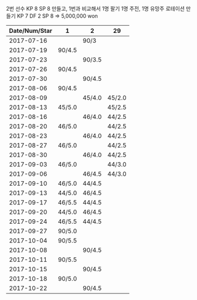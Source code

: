 2번 선수 KP 8 SP 8 만들고, 1번과 비교해서 1명 팔기
1명 주전, 1명 유망주 로테이션 만들기
KP 7 DF 2 SP 8 => 5,000,000 won 

Date/Num/Star   |    1    |    2    |    29     
----------------|---------|---------|---------
2017-07-16      |         |  90/3   |
2017-07-19      |  90/4.5 |         |
2017-07-23      |         |  90/3.5 |
2017-07-26      |  90/4.5 |         |
2017-07-30      |         |  90/4.5 |
2017-08-06      |  90/4.5 |         |
2017-08-09      |         |  45/4.0 |  45/2.0 
2017-08-13      |  45/5.0 |         |  45/2.5
2017-08-16      |         |  46/4.0 |  44/2.5
2017-08-20      |  46/5.0 |         |  44/2.5
2017-08-23      |         |  46/4.0 |  44/2.5
2017-08-27      |  46/5.0 |         |  44/2.5
2017-08-30      |         |  46/4.0 |  44/2.5
2017-09-03      |  46/5.0 |         |  44/3.0
2017-09-06      |         |  46/4.5 |  44/3.0
2017-09-10      |  46/5.0 |  44/4.5 |        
2017-09-13      |  44/5.0 |  46/4.5 |        
2017-09-17      |  46/5.5 |  44/4.5 |        
2017-09-20      |  44/5.0 |  46/4.5 |        
2017-09-24      |  46/5.5 |  44/4.5 |        
2017-09-27      |  90/5.0 |         |        
2017-10-04      |  90/5.5 |  
2017-10-08      |         |  90/4.5
2017-10-11      |  90/5.5 |        
2017-10-15      |         |  90/4.5
2017-10-18      |  90/5.0 |        
2017-10-22      |         |  90/4.5

